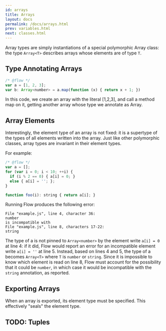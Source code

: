 ```yaml
---
id: arrays
title: Arrays
layout: docs
permalink: /docs/arrays.html
prev: variables.html
next: classes.html
---
```


Array types are simply instantiations of a special polymorphic Array class:
the type `Array<T>` describes arrays whose elements are of type `T`.

## Type Annotating Arrays

```javascript
/* @flow */
var a = [1, 2, 3];
var b: Array<number> = a.map(function (x) { return x + 1; })
```

In this code, we create an array with the literal [1,2,3], and call a method map on it, getting another array whose type we annotate as Array<number>.

## Array Elements

Interestingly, the element type of an array is not fixed: it is a supertype of
the types of all elements written into the array. Just like other polymorphic
classes, array types are invariant in their element types.

For example:

```javascript
/* @flow */
var a = [];
for (var i = 0; i < 10; ++i) {
  if (i % 2 == 0) { a[i] = 0; }
  else { a[i] = ''; };
}

function foo(i): string { return a[i]; }
```

Running Flow produces the following error:

```
File "example.js", line 4, character 36:
number
is incompatible with
File "example.js", line 8, characters 17-22:
string
```

The type of a is not pinned to `Array<number>` by the element write `a[i] = 0`
at line 4: if it did, Flow would report an error for an incompatible element
write `a[i] = ''` at line 5. Instead, based on lines 4 and 5, the type of a
becomes `Array<T>` where `T` is `number` or `string`. Since it is impossible
to know which element is read on line 8, Flow must account for the possibility
that it could be `number`, in which case it would be incompatible with the
`string` annotation, as reported.

## Exporting Arrays

When an array is exported, its element type must be specified. This effectively "seals" the element type.

## TODO: Tuples
